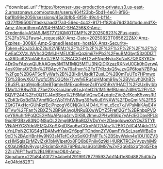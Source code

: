 {"download_url":"https://browser-use-production-private.s3.us-east-2.amazonaws.com/outputs/users/464f23bb-5bd1-4e61-8f96-baf8b96e2056/sessions/45a3b1b5-6f59-49c4-bf14-d327ff995007/tasks/aad3f7a3-56ec-4c42-9171-ff82bb76d234/todo.md?X-Amz-Algorithm=AWS4-HMAC-SHA256&X-Amz-Credential=ASIA5JMST7Y2IQMOTCMP%2F20250823%2Fus-east-2%2Fs3%2Faws4_request&X-Amz-Date=20250823T065622Z&X-Amz-Expires=300&X-Amz-SignedHeaders=host&X-Amz-Security-Token=IQoJb3JpZ2luX2VjEMz%2F%2F%2F%2F%2F%2F%2F%2F%2F%2FwEaCXVzLWVhc3QtMiJHMEUCIEyQqzjmii7HPb3%2FeuBMGbyt53z0DlZTsaXRDciK2NolAiEAn%2BMj%2BACX1gHT2wFNgeNykcSpNoKZQSXSYKOg4Dr0wFAqkwQIJhAAGgw5MTM1MjQ5MTU3NjQiDIXzazRXNvU0Ck0hGyrwA4xsK9imsOfZt9n%2FBApyY7w79afhvn%2FqT7rRzdxQ5yJzvGP6foaN7BPgJ%2Fgp%2BGATScfFyWa%2B%2BIk8rUlsdkTZusLO%2B0mTuUTq7HPmwqTG%2BowX6OTwofo5fNO3QNv71vwfvERu4gHMpm91jw%2BVvLvh0KhB%2BuSFLgzq9njplEcGeBTgmiv4MExupReseZs8YuKhRxVIHACT%2FzUx6yIbbTMx%2B8wZGL77be2XyKsoiJqny8LvJg1eG2k1M1i9e1BtanicZdI9k%2Fh%2BQVP244%2Fc0QTCJ4nBSgp%2F6MahVQrwG4zdqfcZVe2e1KcpK5vwsRt1vZbK3rGxBdTA7VmffIGcrWo1YhfW8wg39fwKu6YNXW%2FDoQmjN%2F5SZQtGTAxHcrGUhRzfEcjPnzogV6CNjGkIU4O4rLYImLx5cx7xJVPsMkKAyE4VBTVw%2FFan%2BXZ%2BPGKiwgUNRuBXwWDYZ5Frefl2GY%2BRnbpPVQgvY9Auhr9PgQCE2HNuAPasg4rrv0IKBL2Imeu2PHw9S6p7yAFdEGDayRPL89xcRP3Bzv83NOjNSgOL22mg6KMBqBQZVDxYyH2DeqgloweXsYOsZ5TYhVNiAHYC8YdpVEIZQJXpSXgtDSao6wCGrxFAD2tAhz%2BfOZdlC4M4dc21NuYnLPpN2C1GS4gTDAMwhYalxQY6pgFTOhdnn2YV0amFYkScLxanWfBs0p9oD%2BAoHBnHw9N93sNTefCxXoSoKOtFMFTu%2BSbvWekn4e1OU10ZV3czHMSglaEjrMZyIZxK1bMVIpet0x8FQ6b8Pniiv6z9kH4URKTRC2vVvpvhiM9cX0aU9BQvRyyqs2RxSm5kA0i76PBdJps6Gb13M97wZyF3g64b2qfzlgI5Fbe2Zljz76Ff1fwd%2BL9BVmaO&X-Amz-Signature=22fa84a10f72e4daebf291991787795937ab1f4d1e80d8825d0b7a4e04fdd829"}